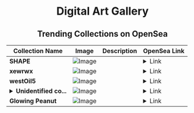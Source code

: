 <div align="center">

# Digital Art Gallery

## Trending Collections on OpenSea

| Collection Name                       | Image                                                                                     | Description                       | OpenSea Link                                                                                          |
|---------------------------------------|-------------------------------------------------------------------------------------------|-----------------------------------|--------------------------------------------------------------------------------------------------------|
| **SHAPE** | ![Image](https://i.seadn.io/s/raw/files/9190f27dec212721298f1fdea0c60a1b.jpg?w=500&auto=format?w=200&auto=format) |  | <details><summary>Link</summary>[SHAPE](https://opensea.io/collection/shape-128)</details> |
| **xewrwx** | ![Image](https://i.seadn.io/s/raw/files/40d0e34a50f6e3165d246681c17865f6.jpg?w=500&auto=format?w=200&auto=format) |  | <details><summary>Link</summary>[xewrwx](https://opensea.io/collection/xewrwx)</details> |
| **westOil5** | ![Image](https://i.seadn.io/s/raw/files/833de7719d4383293ecdedbaeef8e3eb.png?w=500&auto=format?w=200&auto=format) |  | <details><summary>Link</summary>[westOil5](https://opensea.io/collection/westoil5)</details> |
| **<details><summary>Unidentified co...</summary>Unidentified contract e8b58614-eebe-4d4e-94ac-81ad7cf593fb</details>** | ![Image](https://i.seadn.io/s/raw/files/a837708742ad8afcb35eb60ba787976d.jpg?w=500&auto=format?w=200&auto=format) |  | <details><summary>Link</summary>[Unidentified contract e8b58614-eebe-4d4e-94ac-81ad7cf593fb](https://opensea.io/collection/unidentified-contract-e8b58614-eebe-4d4e-94ac-81ad)</details> |
| **Glowing Peanut** | ![Image](https://i.seadn.io/s/raw/files/e4faf415deb8bf6a1e03a101ffe93837.gif?w=500&auto=format?w=200&auto=format) |  | <details><summary>Link</summary>[Glowing Peanut](https://opensea.io/collection/glowing-peanut-1)</details> |

</div>